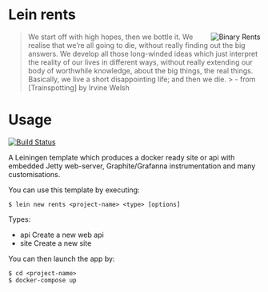 # Lein rents

<img src="https://raw.githubusercontent.com/garycrawford/lein-rents/master/images/binary_rents.png"
alt="Binary Rents" title="Renton from Trainspotting" align="right" />

> We start off with high hopes, then we bottle it. We realise
> that we’re all going to die, without really finding out the
> big answers. We develop all those long-winded ideas which just
> interpret the reality of our lives in different ways, without
> really extending our body of worthwhile knowledge, about the big
> things, the real things. Basically, we live a short disappointing life;
> and then we die. > - from [Trainspotting] by Irvine Welsh


# Usage
[![Build Status](https://snap-ci.com/garycrawford/lein-rents/branch/master/build_image)](https://snap-ci.com/garycrawford/lein-rents/branch/master)

A Leiningen template which produces a docker ready site or api with embedded Jetty web-server, Graphite/Grafanna instrumentation and many customisations.


You can use this template by executing:

    $ lein new rents <project-name> <type> [options]

Types:
* api      Create a new web api
* site     Create a new site

You can then launch the app by:

    $ cd <project-name>
    $ docker-compose up

